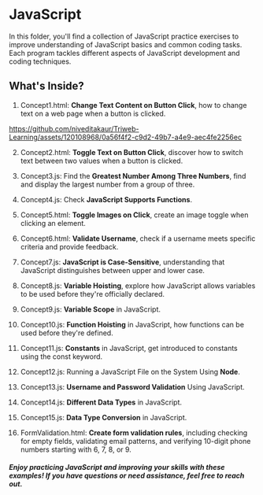 # JavaScript

In this folder, you'll find a collection of JavaScript practice exercises to improve understanding of JavaScript basics and common coding tasks. Each program tackles different aspects of JavaScript development and coding techniques.

## What's Inside?

1. Concept1.html: **Change Text Content on Button Click**, how to change text on a web page when a button is clicked.

https://github.com/niveditakaur/Triweb-Learning/assets/120108968/0a56f4f2-c9d2-49b7-a4e9-aec4fe2256ec

2. Concept2.html: **Toggle Text on Button Click**, discover how to switch text between two values when a button is clicked.

3. Concept3.js: Find the **Greatest Number Among Three Numbers**, find and display the largest number from a group of three.

4. Concept4.js: Check **JavaScript Supports Functions**.

5. Concept5.html: **Toggle Images on Click**, create an image toggle when clicking an element.

6. Concept6.html: **Validate Username**, check if a username meets specific criteria and provide feedback.

7. Concept7.js: **JavaScript is Case-Sensitive**, understanding that JavaScript distinguishes between upper and lower case.

8. Concept8.js: **Variable Hoisting**, explore how JavaScript allows variables to be used before they're officially declared.

9. Concept9.js: **Variable Scope** in JavaScript.

10. Concept10.js: **Function Hoisting** in JavaScript, how functions can be used before they're defined.

11. Concept11.js: **Constants** in JavaScript, get introduced to constants using the const keyword.

12. Concept12.js: Running a JavaScript File on the System Using **Node**.

13. Concept13.js: **Username and Password Validation** Using JavaScript.

14. Concept14.js: **Different Data Types** in JavaScript.

15. Concept15.js: **Data Type Conversion** in JavaScript.

16. FormValidation.html: **Create form validation rules**, including checking for empty fields, validating email patterns, and verifying 10-digit phone numbers starting with 6, 7, 8, or 9.

#### *Enjoy practicing JavaScript and improving your skills with these examples! If you have questions or need assistance, feel free to reach out.*